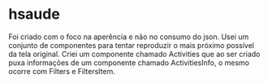 # hsaude

Foi criado com o foco na aperência e não no consumo do json.
Usei um conjunto de componentes para tentar reproduzir o mais próximo possível da tela original.
Criei um componente chamado Activities que ao ser criado puxa informações de um componente chamado ActivitiesInfo, o mesmo ocorre com Filters e FiltersItem.
 
